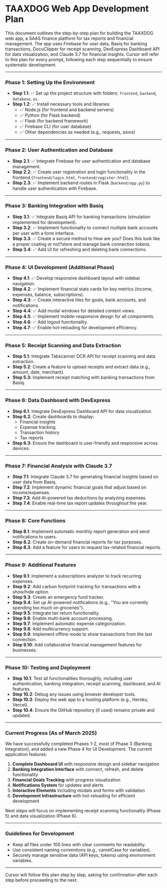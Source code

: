 # TAAXDOG Web App Development Plan

This document outlines the step-by-step plan for building the TAAXDOG web app, a SAAS finance platform for tax reports and financial management. The app uses Firebase for user data, Basiq for banking transactions, DocuClipper for receipt scanning, DevExpress Dashboard API for data visualization, and Claude 3.7 for financial insights. Cursor will refer to this plan for every prompt, following each step sequentially to ensure systematic development.

---

### Phase 1: Setting Up the Environment
- **Step 1.1**: ✅ Set up the project structure with folders: `frontend`, `backend`, `database`, `ai`.
- **Step 1.2**: ✅ Install necessary tools and libraries:
  - ✅ Node.js (for frontend and backend servers)
  - ✅ Python (for Flask backend)
  - ✅ Flask (for backend framework)
  - ✅ Firebase CLI (for user database)
  - ✅ Other dependencies as needed (e.g., requests, axios)

---

### Phase 2: User Authentication and Database
- **Step 2.1**: ✅ Integrate Firebase for user authentication and database management.
- **Step 2.2**: ✅ Create user registration and login functionality in the frontend (`frontend/login.html`, `frontend/register.html`).
- **Step 2.3**: ✅ Implement backend routes in Flask (`backend/app.py`) to handle user authentication with Firebase.

---

### Phase 3: Banking Integration with Basiq
- **Step 3.1**: ✅ Integrate Basiq API for banking transactions (simulation implemented for development).
- **Step 3.2**: ✅ Implement functionality to connect multiple bank accounts per user with a form interface.
- **Step 3.3**: ✅ Create a secure method to  How are you? Does this look like a proper coating or not?store and manage bank connection tokens.
- **Step 3.4**: ✅ Add UI for refreshing and deleting bank connections.

---

### Phase 4: UI Development (Additional Phase)
- **Step 4.1**: ✅ Develop responsive dashboard layout with sidebar navigation.
- **Step 4.2**: ✅ Implement financial stats cards for key metrics (income, expenses, balance, subscriptions).
- **Step 4.3**: ✅ Create interactive tiles for goals, bank accounts, and notifications.
- **Step 4.4**: ✅ Add modal windows for detailed content views.
- **Step 4.5**: ✅ Implement mobile-responsive design for all components.
- **Step 4.6**: ✅ Add logout functionality.
- **Step 4.7**: ✅ Enable hot-reloading for development efficiency.

---

### Phase 5: Receipt Scanning and Data Extraction
- **Step 5.1**: Integrate Tabscanner OCR API for receipt scanning and data extraction.
- **Step 5.2**: Create a feature to upload receipts and extract data (e.g., amount, date, merchant).
- **Step 5.3**: Implement receipt matching with banking transactions from Basiq.

---

### Phase 6: Data Dashboard with DevExpress
- **Step 6.1**: Integrate DevExpress Dashboard API for data visualization.
- **Step 6.2**: Create dashboards to display:
  - Financial insights
  - Expense tracking
  - Transaction history
  - Tax reports
- **Step 6.3**: Ensure the dashboard is user-friendly and responsive across devices.

---

### Phase 7: Financial Analysis with Claude 3.7
- **Step 7.1**: Integrate Claude 3.7 for generating financial insights based on user data from Basiq.
- **Step 7.2**: Implement dynamic financial goals that adjust based on income/expenses.
- **Step 7.3**: Add AI-powered tax deductions by analyzing expenses.
- **Step 7.4**: Enable real-time tax report updates throughout the year.

---

### Phase 8: Core Functions
- **Step 8.1**: Implement automatic monthly report generation and send notifications to users.
- **Step 8.2**: Create on-demand financial reports for tax purposes.
- **Step 8.3**: Add a feature for users to request tax-related financial reports.

---

### Phase 9: Additional Features
- **Step 9.1**: Implement a subscriptions analyzer to track recurring expenses.
- **Step 9.2**: Add carbon footprint tracking for transactions with a show/hide option.
- **Step 9.3**: Create an emergency fund tracker.
- **Step 9.4**: Set up AI-powered notifications (e.g., "You are currently spending too much on groceries").
- **Step 9.5**: Integrate tax return functionality.
- **Step 9.6**: Enable multi-bank account processing.
- **Step 9.7**: Implement automatic expense categorization.
- **Step 9.8**: Add multicurrency support.
- **Step 9.9**: Implement offline mode to show transactions from the last connection.
- **Step 9.10**: Add collaborative financial management features for businesses.

---

### Phase 10: Testing and Deployment
- **Step 10.1**: Test all functionalities thoroughly, including user authentication, banking integration, receipt scanning, dashboard, and AI features.
- **Step 10.2**: Debug any issues using browser developer tools.
- **Step 10.3**: Deploy the web app to a hosting platform (e.g., Heroku, Vercel).
- **Step 10.4**: Ensure the GitHub repository (if used) remains private and updated.

---

### Current Progress (As of March 2025)
We have successfully completed Phases 1-2, most of Phase 3 (Banking Integration), and added a new Phase 4 for UI Development. The current application features:

1. **Complete Dashboard UI** with responsive design and sidebar navigation
2. **Banking Integration Interface** with connect, refresh, and delete functionality
3. **Financial Goals Tracking** with progress visualization
4. **Notifications System** for updates and alerts
5. **Interactive Elements** including modals and forms with validation
6. **Development Infrastructure** with hot-reloading for efficient development

Next steps will focus on implementing receipt scanning functionality (Phase 5) and data visualization (Phase 6).

---

### Guidelines for Development
- Keep all files under 100 lines with clear comments for readability.
- Use consistent naming conventions (e.g., camelCase for variables).
- Securely manage sensitive data (API keys, tokens) using environment variables.

---

Cursor will follow this plan step by step, asking for confirmation after each step before proceeding to the next. 